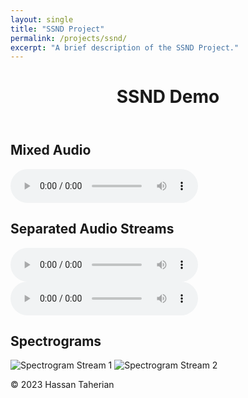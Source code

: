 ```yaml
---
layout: single
title: "SSND Project"
permalink: /projects/ssnd/
excerpt: "A brief description of the SSND Project."
---
```


<header>
    <h1>SSND Demo</h1>
</header>

<section class="audio-demo">
    <h2>Mixed Audio</h2>
    <audio controls>
        <source src="/path/to/files/demo1/u1_mix.wav" type="audio/wav">
        Your browser does not support the audio element.
    </audio>
</section>

<section class="separated-audio">
    <h2>Separated Audio Streams</h2>
    <audio controls>
        <source src="/path/to/files/demo1/u1_s1.wav" type="audio/wav">
        Your browser does not support the audio element.
    </audio>
    <audio controls>
        <source src="/path/to/files/demo1/u1_s2.wav" type="audio/wav">
        Your browser does not support the audio element.
    </audio>
</section>

<section class="spectrograms">
    <h2>Spectrograms</h2>
    <img src="/path/to/files/demo1/spec_mix.png/spec_mix.png-2.png" alt="Spectrogram Stream 1">
    <img src="/path/to/files/demo1/spec_mix.png/spec_mix.png-3.png" alt="Spectrogram Stream 2">
</section>

<footer>
    <p>&copy; 2023 Hassan Taherian</p>
</footer>


    
